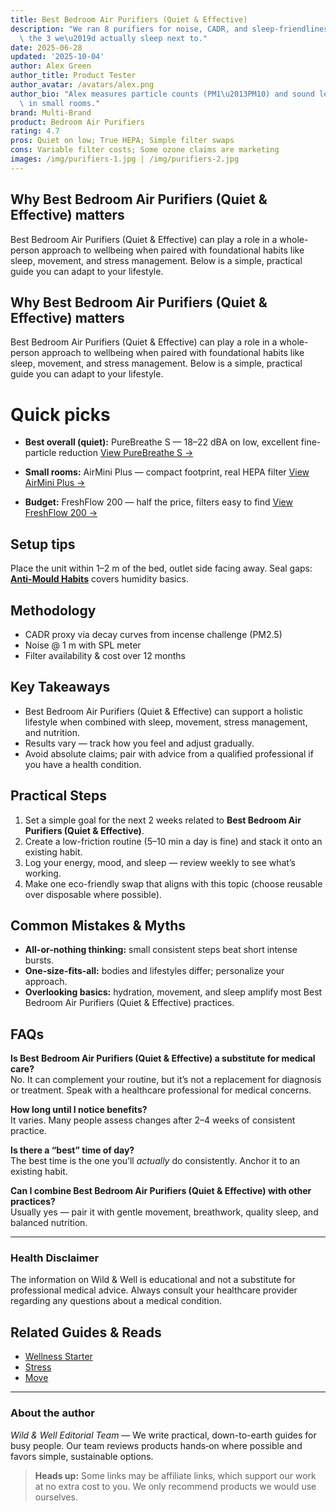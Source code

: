 ```yaml
---
title: Best Bedroom Air Purifiers (Quiet & Effective)
description: "We ran 8 purifiers for noise, CADR, and sleep-friendliness. These are\
  \ the 3 we\u2019d actually sleep next to."
date: 2025-06-28
updated: '2025-10-04'
author: Alex Green
author_title: Product Tester
author_avatar: /avatars/alex.png
author_bio: "Alex measures particle counts (PM1\u2013PM10) and sound levels (dBA)\
  \ in small rooms."
brand: Multi-Brand
product: Bedroom Air Purifiers
rating: 4.7
pros: Quiet on low; True HEPA; Simple filter swaps
cons: Variable filter costs; Some ozone claims are marketing
images: /img/purifiers-1.jpg | /img/purifiers-2.jpg
---
```


## Why Best Bedroom Air Purifiers (Quiet & Effective) matters
Best Bedroom Air Purifiers (Quiet & Effective) can play a role in a whole-person approach to wellbeing when paired with foundational habits like sleep, movement, and stress management. Below is a simple, practical guide you can adapt to your lifestyle.

## Why Best Bedroom Air Purifiers (Quiet & Effective) matters
Best Bedroom Air Purifiers (Quiet & Effective) can play a role in a whole-person approach to wellbeing when paired with foundational habits like sleep, movement, and stress management. Below is a simple, practical guide you can adapt to your lifestyle.

# Quick picks

- **Best overall (quiet):** PureBreathe S — 18–22 dBA on low, excellent fine-particle reduction
  <a href="https://merchant.example.com/purebreathe-s?aff=wildandwell" target="_blank" rel="nofollow sponsored noopener">View PureBreathe S →</a>

- **Small rooms:** AirMini Plus — compact footprint, real HEPA filter
  <a href="https://merchant.example.com/airmini-plus?aff=wildandwell" target="_blank" rel="nofollow sponsored noopener">View AirMini Plus →</a>

- **Budget:** FreshFlow 200 — half the price, filters easy to find
  <a href="https://merchant.example.com/freshflow-200?aff=wildandwell" target="_blank" rel="nofollow sponsored noopener">View FreshFlow 200 →</a>

## Setup tips
Place the unit within 1–2 m of the bed, outlet side facing away. Seal gaps: **[Anti-Mould Habits](/guides/anti-mould-habits)** covers humidity basics.

## Methodology
- CADR proxy via decay curves from incense challenge (PM2.5)
- Noise @ 1 m with SPL meter
- Filter availability & cost over 12 months

## Key Takeaways
- Best Bedroom Air Purifiers (Quiet & Effective) can support a holistic lifestyle when combined with sleep, movement, stress management, and nutrition.
- Results vary — track how you feel and adjust gradually.
- Avoid absolute claims; pair with advice from a qualified professional if you have a health condition.


## Practical Steps
1. Set a simple goal for the next 2 weeks related to **Best Bedroom Air Purifiers (Quiet & Effective)**.
2. Create a low-friction routine (5–10 min a day is fine) and stack it onto an existing habit.
3. Log your energy, mood, and sleep — review weekly to see what’s working.
4. Make one eco-friendly swap that aligns with this topic (choose reusable over disposable where possible).


## Common Mistakes & Myths
- **All-or-nothing thinking:** small consistent steps beat short intense bursts.
- **One-size-fits-all:** bodies and lifestyles differ; personalize your approach.
- **Overlooking basics:** hydration, movement, and sleep amplify most Best Bedroom Air Purifiers (Quiet & Effective) practices.


## FAQs
**Is Best Bedroom Air Purifiers (Quiet & Effective) a substitute for medical care?**  
No. It can complement your routine, but it’s not a replacement for diagnosis or treatment. Speak with a healthcare professional for medical concerns.

**How long until I notice benefits?**  
It varies. Many people assess changes after 2–4 weeks of consistent practice.

**Is there a “best” time of day?**  
The best time is the one you’ll *actually* do consistently. Anchor it to an existing habit.

**Can I combine Best Bedroom Air Purifiers (Quiet & Effective) with other practices?**  
Usually yes — pair it with gentle movement, breathwork, quality sleep, and balanced nutrition.


---

### Health Disclaimer
The information on Wild & Well is educational and not a substitute for professional medical advice. Always consult your healthcare provider regarding any questions about a medical condition.


## Related Guides & Reads
- [Wellness Starter](wellness-starter.md)
- [Stress](../hubs/stress.mdx)
- [Move](../hubs/move.mdx)

---

### About the author
*Wild & Well Editorial Team* — We write practical, down-to-earth guides for busy people. Our team reviews products hands‑on where possible and favors simple, sustainable options.

> **Heads up:** Some links may be affiliate links, which support our work at no extra cost to you. We only recommend products we would use ourselves.
